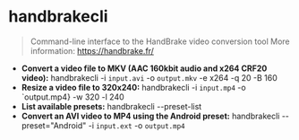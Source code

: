 # handbrakecli
> Command-line interface to the HandBrake video conversion tool
> More information: <https://handbrake.fr/>
- **Convert a video file to MKV (AAC 160kbit audio and x264 CRF20 video):**
handbrakecli -i `input.avi` -o `output.mkv` -e x264 -q 20 -B 160
- **Resize a video file to 320x240:**
handbrakecli -i `input.mp4` -o `output.mp4} -w 320 -l 240
- **List available presets:**
handbrakecli --preset-list
- **Convert an AVI video to MP4 using the Android preset:**
handbrakecli --preset="Android" -i `input.ext` -o `output.mp4`
